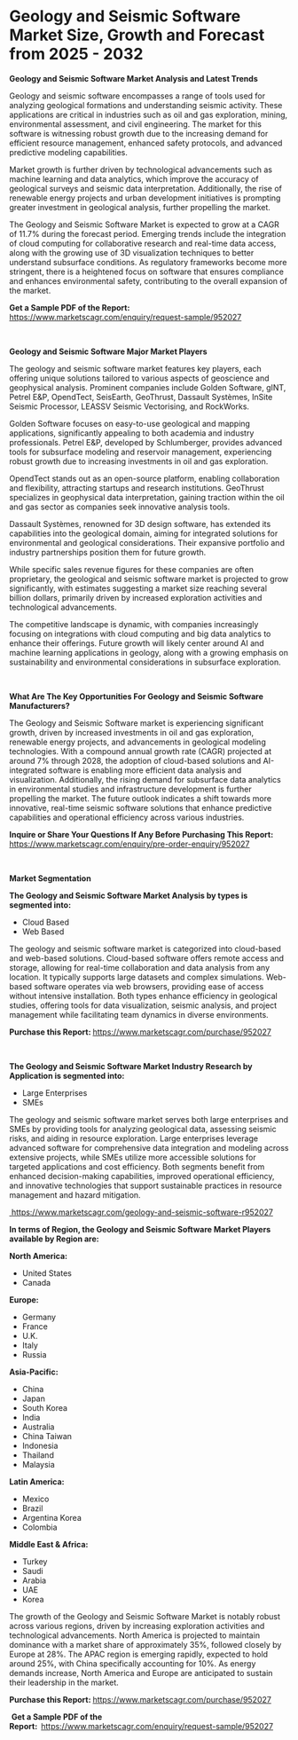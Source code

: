 <p><h1>Geology and Seismic Software Market Size, Growth and Forecast from 2025 - 2032</h1></p><p><strong>Geology and Seismic Software Market Analysis and Latest Trends</strong></p>
<p><p>Geology and seismic software encompasses a range of tools used for analyzing geological formations and understanding seismic activity. These applications are critical in industries such as oil and gas exploration, mining, environmental assessment, and civil engineering. The market for this software is witnessing robust growth due to the increasing demand for efficient resource management, enhanced safety protocols, and advanced predictive modeling capabilities.</p><p>Market growth is further driven by technological advancements such as machine learning and data analytics, which improve the accuracy of geological surveys and seismic data interpretation. Additionally, the rise of renewable energy projects and urban development initiatives is prompting greater investment in geological analysis, further propelling the market.</p><p>The Geology and Seismic Software Market is expected to grow at a CAGR of 11.7% during the forecast period. Emerging trends include the integration of cloud computing for collaborative research and real-time data access, along with the growing use of 3D visualization techniques to better understand subsurface conditions. As regulatory frameworks become more stringent, there is a heightened focus on software that ensures compliance and enhances environmental safety, contributing to the overall expansion of the market.</p></p>
<p><strong>Get a Sample PDF of the Report:&nbsp;</strong> <a href="https://www.marketscagr.com/enquiry/request-sample/952027?utm_campaign=2954&utm_medium=2&utm_source=Github&utm_content=ia&utm_term=17042025&utm_id=geology-and-seismic-software">https://www.marketscagr.com/enquiry/request-sample/952027</a></p>
<p>&nbsp;</p>
<p><strong>Geology and Seismic Software Major Market Players</strong></p>
<p><p>The geology and seismic software market features key players, each offering unique solutions tailored to various aspects of geoscience and geophysical analysis. Prominent companies include Golden Software, gINT, Petrel E&P, OpendTect, SeisEarth, GeoThrust, Dassault Systèmes, InSite Seismic Processor, LEASSV Seismic Vectorising, and RockWorks.</p><p>Golden Software focuses on easy-to-use geological and mapping applications, significantly appealing to both academia and industry professionals. Petrel E&P, developed by Schlumberger, provides advanced tools for subsurface modeling and reservoir management, experiencing robust growth due to increasing investments in oil and gas exploration.</p><p>OpendTect stands out as an open-source platform, enabling collaboration and flexibility, attracting startups and research institutions. GeoThrust specializes in geophysical data interpretation, gaining traction within the oil and gas sector as companies seek innovative analysis tools.</p><p>Dassault Systèmes, renowned for 3D design software, has extended its capabilities into the geological domain, aiming for integrated solutions for environmental and geological considerations. Their expansive portfolio and industry partnerships position them for future growth.</p><p>While specific sales revenue figures for these companies are often proprietary, the geological and seismic software market is projected to grow significantly, with estimates suggesting a market size reaching several billion dollars, primarily driven by increased exploration activities and technological advancements.</p><p>The competitive landscape is dynamic, with companies increasingly focusing on integrations with cloud computing and big data analytics to enhance their offerings. Future growth will likely center around AI and machine learning applications in geology, along with a growing emphasis on sustainability and environmental considerations in subsurface exploration.</p></p>
<p>&nbsp;</p>
<p><strong>What Are The Key Opportunities For Geology and Seismic Software Manufacturers?</strong></p>
<p><p>The Geology and Seismic Software market is experiencing significant growth, driven by increased investments in oil and gas exploration, renewable energy projects, and advancements in geological modeling technologies. With a compound annual growth rate (CAGR) projected at around 7% through 2028, the adoption of cloud-based solutions and AI-integrated software is enabling more efficient data analysis and visualization. Additionally, the rising demand for subsurface data analytics in environmental studies and infrastructure development is further propelling the market. The future outlook indicates a shift towards more innovative, real-time seismic software solutions that enhance predictive capabilities and operational efficiency across various industries.</p></p>
<p><strong>Inquire or Share Your Questions If Any Before Purchasing This Report:</strong> <a href="https://www.marketscagr.com/enquiry/pre-order-enquiry/952027?utm_campaign=2954&utm_medium=2&utm_source=Github&utm_content=ia&utm_term=17042025&utm_id=geology-and-seismic-software">https://www.marketscagr.com/enquiry/pre-order-enquiry/952027</a></p>
<p>&nbsp;</p>
<p><strong>Market Segmentation</strong></p>
<p><strong>The Geology and Seismic Software Market Analysis by types is segmented into:</strong></p>
<p><ul><li>Cloud Based</li><li>Web Based</li></ul></p>
<p><p>The geology and seismic software market is categorized into cloud-based and web-based solutions. Cloud-based software offers remote access and storage, allowing for real-time collaboration and data analysis from any location. It typically supports large datasets and complex simulations. Web-based software operates via web browsers, providing ease of access without intensive installation. Both types enhance efficiency in geological studies, offering tools for data visualization, seismic analysis, and project management while facilitating team dynamics in diverse environments.</p></p>
<p><strong>Purchase this Report:&nbsp;</strong><a href="https://www.marketscagr.com/purchase/952027?utm_campaign=2954&utm_medium=2&utm_source=Github&utm_content=ia&utm_term=17042025&utm_id=geology-and-seismic-software">https://www.marketscagr.com/purchase/952027</a></p>
<p>&nbsp;</p>
<p><strong>The Geology and Seismic Software Market Industry Research by Application is segmented into:</strong></p>
<p><ul><li>Large Enterprises</li><li>SMEs</li></ul></p>
<p><p>The geology and seismic software market serves both large enterprises and SMEs by providing tools for analyzing geological data, assessing seismic risks, and aiding in resource exploration. Large enterprises leverage advanced software for comprehensive data integration and modeling across extensive projects, while SMEs utilize more accessible solutions for targeted applications and cost efficiency. Both segments benefit from enhanced decision-making capabilities, improved operational efficiency, and innovative technologies that support sustainable practices in resource management and hazard mitigation.</p></p>
<p><a href="https://www.marketscagr.com/geology-and-seismic-software-r952027?utm_campaign=2954&utm_medium=2&utm_source=Github&utm_content=ia&utm_term=17042025&utm_id=geology-and-seismic-software">&nbsp;https://www.marketscagr.com/geology-and-seismic-software-r952027</a></p>
<p><strong>In terms of Region, the Geology and Seismic Software Market Players available by Region are:</strong></p>
<p>
    <p> <strong> North America: </strong>
        <ul>
            <li>United States</li>
            <li>Canada</li>
        </ul>
        </p> 
    <p> <strong> Europe: </strong>
        <ul>
            <li>Germany</li>
            <li>France</li>
            <li>U.K.</li>
            <li>Italy</li>
            <li>Russia</li>
        </ul>
        </p> 
    <p> <strong> Asia-Pacific: </strong>
        <ul>
            <li>China</li>
            <li>Japan</li>
            <li>South Korea</li>
            <li>India</li>
            <li>Australia</li>
            <li>China Taiwan</li>
            <li>Indonesia</li>
            <li>Thailand</li>
            <li>Malaysia</li>
        </ul>
        </p> 
    <p> <strong> Latin America: </strong>
        <ul>
            <li>Mexico</li>
            <li>Brazil</li>
            <li>Argentina Korea</li>
            <li>Colombia</li>
        </ul>
        </p> 
    <p> <strong> Middle East & Africa: </strong>
        <ul>
            <li>Turkey</li>
            <li>Saudi</li>
            <li>Arabia</li>
            <li>UAE</li>
            <li>Korea</li>
        </ul>
    </p>
    </p>
<p><p>The growth of the Geology and Seismic Software Market is notably robust across various regions, driven by increasing exploration activities and technological advancements. North America is projected to maintain dominance with a market share of approximately 35%, followed closely by Europe at 28%. The APAC region is emerging rapidly, expected to hold around 25%, with China specifically accounting for 10%. As energy demands increase, North America and Europe are anticipated to sustain their leadership in the market.</p></p>
<p><strong>Purchase this Report: </strong><a href="https://www.marketscagr.com/purchase/952027?utm_campaign=2954&utm_medium=2&utm_source=Github&utm_content=ia&utm_term=17042025&utm_id=geology-and-seismic-software">https://www.marketscagr.com/purchase/952027</a></p>
<p>&nbsp;<strong>Get a Sample PDF of the Report:&nbsp;&nbsp;</strong><a href="https://www.marketscagr.com/enquiry/request-sample/952027?utm_campaign=2954&utm_medium=2&utm_source=Github&utm_content=ia&utm_term=17042025&utm_id=geology-and-seismic-software">https://www.marketscagr.com/enquiry/request-sample/952027</a></p>
<p><strong></strong></p>
<p><p></p><p></p><p></p></p>